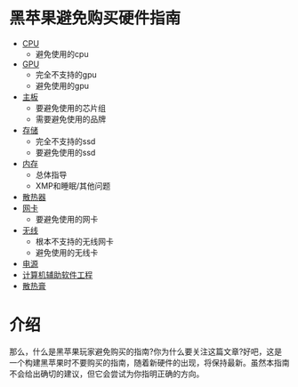 # 黑苹果避免购买硬件指南

* [CPU](CPU.md)
  * 避免使用的cpu
* [GPU](GPU.md)
  * 完全不支持的gpu
  * 避免使用的gpu
* [主板](Motherboard.md)
  * 要避免使用的芯片组
  * 需要避免使用的品牌
* [存储](Storage.md)
  * 完全不支持的ssd
  * 要避免使用的ssd
* [内存](RAM.md)
  * 总体指导
  * XMP和睡眠/其他问题
* [散热器](Cooler.md)
* [网卡](Networking.md)
  * 要避免使用的网卡
* [无线](Wireless.md)
  * 根本不支持的无线网卡
  * 避免使用的无线卡
* [电源](PSU.md)
* [计算机辅助软件工程](Case.md)
* [散热膏](ThermalPaste.md)

# 介绍

那么，什么是黑苹果玩家避免购买的指南?你为什么要关注这篇文章?好吧，这是一个构建黑苹果时不要购买的指南，随着新硬件的出现，将保持最新。虽然本指南不会给出确切的建议，但它会尝试为你指明正确的方向。
